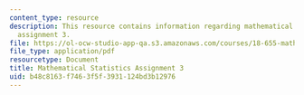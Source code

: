 ```yaml
---
content_type: resource
description: This resource contains information regarding mathematical statistics,
  assignment 3.
file: https://ol-ocw-studio-app-qa.s3.amazonaws.com/courses/18-655-mathematical-statistics-spring-2016/b48c8163f7463f5f3931124bd3b12976_MIT18_655S16_ProblemSet_3.pdf
file_type: application/pdf
resourcetype: Document
title: Mathematical Statistics Assignment 3
uid: b48c8163-f746-3f5f-3931-124bd3b12976
---
```

